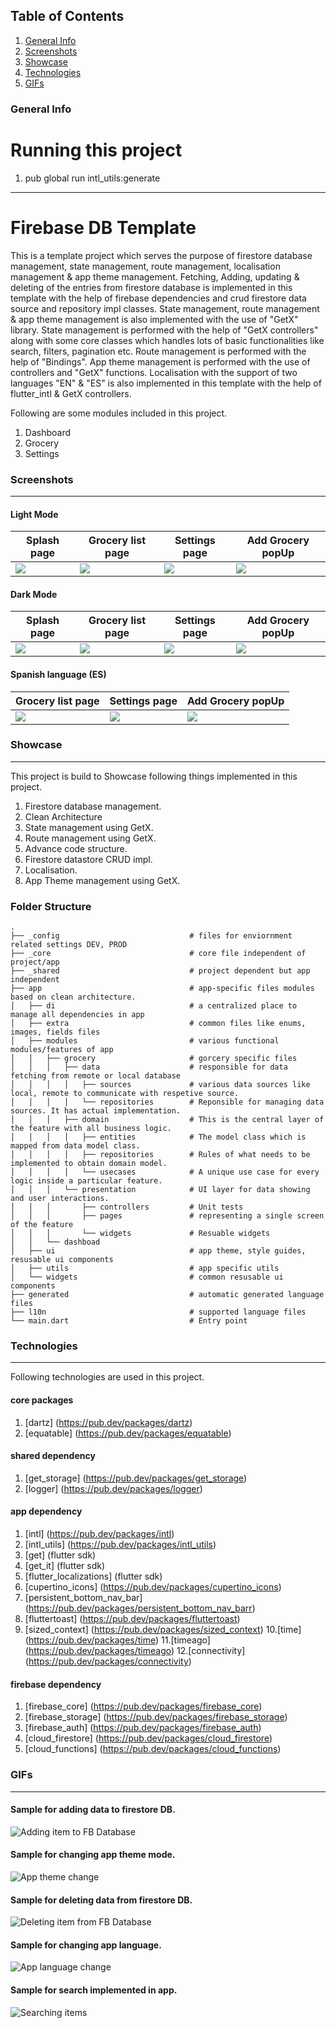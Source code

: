 ## Table of Contents
1. [General Info](#general-info)
2. [Screenshots](#screenshots)
3. [Showcase](#showcase)
4. [Technologies](#technologies)
5. [GIFs](#gifs)

### General Info

# Running this project

1. pub global run intl_utils:generate

***
# Firebase DB Template
  This is a template project which serves the purpose of firestore database management, state management, route management, localisation management & app theme management.
  Fetching, Adding, updating & deleting of the entries from firestore database is implemented in this template with the help of firebase dependencies and crud firestore data source and repository impl classes.
  State management, route management & app theme management is also implemented with the use of "GetX" library.
  State management is performed with the help of "GetX controllers" along with some core classes which handles lots of basic functionalities like search, filters, pagination etc.
  Route management is performed with the help of "Bindings".
  App theme management is performed with the use of controllers and "GetX" functions.
  Localisation with the support of two languages "EN" & "ES" is also implemented in this template with the help of flutter_intl & GetX controllers.

  Following are some modules included in this project.

  1. Dashboard
  2. Grocery
  3. Settings

### Screenshots
***

 #### Light Mode

 | Splash page                 | Grocery list page              | Settings page                 | Add Grocery popUp                  |
 | -----------                 | -----------------              | -------------                 | -------------                      |
 | ![](/screenshots/splash.png)| ![](/screenshots/groceries.png)| ![](/screenshots/settings.png)| ![](/screenshots/add_groceries.png)|


 #### Dark Mode

 | Splash page                     | Grocery list page                  | Settings page                     | Add Grocery popUp                      |
 | -----------                     | -----------------                  | -------------                     | -------------                          |
 | ![](/screenshots/splash_drk.png)| ![](/screenshots/groceries_drk.png)| ![](/screenshots/settings_drk.png)| ![](/screenshots/add_groceries_drk.png)|


 #### Spanish language (ES)

 | Grocery list page                 | Settings page                    | Add Grocery popUp                     |
 | -----------------                 | -------------                    | -------------                         |
 | ![](/screenshots/groceries_es.png)| ![](/screenshots/settings_es.png)| ![](/screenshots/add_groceries_es.png)|

### Showcase
***

  This project is build to Showcase following things implemented in this project.

  1. Firestore database management.
  2. Clean Architecture
  3. State management using GetX.
  4. Route management using GetX.
  5. Advance code structure.
  6. Firestore datastore CRUD impl.
  7. Localisation.
  8. App Theme management using GetX.

### Folder Structure

    .
    ├── _config                             # files for enviornment related settings DEV, PROD 
    ├── _core                               # core file independent of project/app  
    ├── _shared                             # project dependent but app independent   
    ├── app                                 # app-specific files modules based on clean architecture. 
    │   ├── di                              # a centralized place to manage all dependencies in app
    │   ├── extra                           # common files like enums, images, fields files
    │   ├── modules                         # various functional modules/features of app
    │   │   ├── grocery                     # gorcery specific files 
    │   │   │   ├── data                    # responsible for data fetching from remote or local database  
    │   │   │   │   ├── sources             # various data sources like local, remote to communicate with respetive source.
    │   │   │   │   └── repositories        # Reponsible for managing data sources. It has actual implementation.
    │   │   │   ├── domain                  # This is the central layer of the feature with all business logic.
    │   │   │   │   ├── entities            # The model class which is mapped from data model class.
    │   │   │   │   ├── repositories        # Rules of what needs to be implemented to obtain domain model.
    │   │   │   │   └── usecases            # A unique use case for every logic inside a particular feature.
    │   │   │   └── presentation            # UI layer for data showing and user interactions.
    │   │   │       ├── controllers         # Unit tests
    │   │   │       ├── pages               # representing a single screen of the feature
    │   │   │       └── widgets             # Resuable widgets
    │   │   └── dashboad                      
    │   ├── ui                              # app theme, style guides, resusable ui components
    │   ├── utils                           # app specific utils
    │   └── widgets                         # common resusable ui components
    ├── generated                           # automatic generated language files
    ├── l10n                                # supported language files
    └── main.dart                           # Entry point


### Technologies
***

   Following technologies are used in this project.

   #### core packages

   1. [dartz] (https://pub.dev/packages/dartz)
   2. [equatable] (https://pub.dev/packages/equatable)

   #### shared dependency

   1. [get_storage] (https://pub.dev/packages/get_storage)
   2. [logger] (https://pub.dev/packages/logger)

   #### app dependency

   1. [intl] (https://pub.dev/packages/intl)
   2. [intl_utils] (https://pub.dev/packages/intl_utils)
   3. [get] (flutter sdk)
   4. [get_it] (flutter sdk)
   5. [flutter_localizations] (flutter sdk)
   6. [cupertino_icons] (https://pub.dev/packages/cupertino_icons)
   7. [persistent_bottom_nav_bar] (https://pub.dev/packages/persistent_bottom_nav_barr)
   8. [fluttertoast] (https://pub.dev/packages/fluttertoast)
   9. [sized_context] (https://pub.dev/packages/sized_context)
   10.[time] (https://pub.dev/packages/time)
   11.[timeago] (https://pub.dev/packages/timeago)
   12.[connectivity] (https://pub.dev/packages/connectivity)

   #### firebase dependency

   1. [firebase_core] (https://pub.dev/packages/firebase_core)
   2. [firebase_storage] (https://pub.dev/packages/firebase_storage)
   3. [firebase_auth] (https://pub.dev/packages/firebase_auth)
   4. [cloud_firestore] (https://pub.dev/packages/cloud_firestore)
   5. [cloud_functions] (https://pub.dev/packages/cloud_functions)


### GIFs
***

   #### Sample for adding data to firestore DB.

   ![Adding item to FB Database](/screenshots/add_data_db.gif)

   #### Sample for changing app theme mode.

   ![App theme change](/screenshots/app_mode_change.gif)

   #### Sample for deleting data from firestore DB.

   ![Deleting item from FB Database](/screenshots/delete_data.gif)

   #### Sample for changing app language.

   ![App language change](/screenshots/language_change.gif)

   #### Sample for search implemented in app.

   ![Searching items](/screenshots/search.gif)




